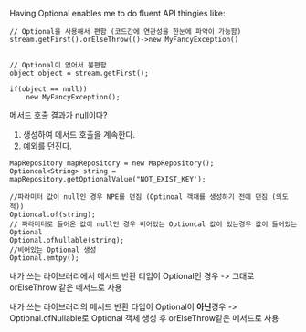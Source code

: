 Having Optional enables me to do fluent API thingies like:

```
// Optional을 사용해서 편함 (코드간에 연관성을 한눈에 파악이 가능함)
stream.getFirst().orElseThrow(()->new MyFancyException()


// Optional이 없어서 불편함
object object = stream.getFirst();

if(object == null))
    new MyFancyException();
```

메서드 호출 결과가 null이다?
1. 생성하여 메서드 호출을 계속한다.
2. 예외를 던진다.

```
MapRepository mapRepository = new MapRepository();
Optioncal<String> string = mapRepository.getOptionalValue("NOT_EXIST_KEY');

//파라미터 값이 null인 경우 NPE를 던짐 (Optinoal 객채를 생성하기 전에 던짐 (의도적))
Optioncal.of(string);
// 파라미터로 들어온 값이 null인 경우 비어있는 Optioncal 값이 있는경우 값이 들어있는 Optional
Optional.ofNullable(string);
//비어있는 Optional 생성
Optional.emtpy();
```

내가 쓰는 라이브러리에서 메서드 반환 티입이 Optional인 경우
-> 그대로 orElseThrow 같은 메서드로 사용

내가 쓰는 라이브러리의 메서드 반환 타입이 Optional이 **아닌**경우
-> Optional.ofNullable로 Optional 객체 생성 후 orElseThrow같은 메서드로 사용 

